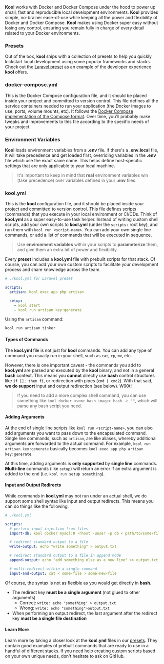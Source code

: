 **Kool** works with Docker and Docker Compose under the hood to power up small, fast and reproducible local development environments. **Kool** provides simple, no-brainer ease-of-use while keeping all the power and flexibility of Docker and Docker Compose. **Kool** makes using Docker super easy without losing any control, ensuring you remain fully in charge of every detail related to your Docker environments.

### Presets

Out of the box, **kool** ships with a collection of presets to help you quickly kickstart local development using some popular frameworks and stacks. Check out the [Laravel preset](https://kool.dev/docs/presets/laravel) as an example of the developer experience **kool** offers.

### docker-compose.yml

This is the Docker Compose configuration file, and it should be placed inside your project and committed to version control. This file defines all the service containers needed to run your application (the Docker images to use, ports, volume mounts, etc). It follows the [Docker Compose implementation of the Compose format](https://docs.docker.com/compose/compose-file/). Over time, you'll probably make tweaks and improvements to this file according to the specific needs of your project.

### Environment Variables

**Kool** loads environment variables from a **.env** file. If there's a **.env.local** file, it will take precedence and get loaded first, overriding variables in the **.env** file which use the exact same name. This helps define host-specific settings that are only applicable to your local machine.

> It's important to keep in mind that **real** environment variables win (take precedence) over variables defined in your **.env** files.

### kool.yml

This is the **kool** configuration file, and it should be placed inside your project and committed to version control. This file defines scripts (commands) that you execute in your local environment or CI/CDs. Think of **kool.yml** as a super easy-to-use task helper. Instead of writing custom shell scripts, add your own scripts to **kool.yml** (under the `scripts:` root key), and run them with `kool run <script-name>`. You can add your own single line commands, or add a list of commands that will be executed in sequence.

> Use **environment variables** within your scripts to **parameterize** them, and give them an extra bit of power and flexibility.

Every **preset** includes a **kool.yml** file with prebuilt scripts for that stack. Of course, you can add your own custom scripts to facilitate your development process and share knowledge across the team.

```yaml
# ./kool.yml for Laravel preset

scripts:
  artisan: kool exec app php artisan

  setup:
    - kool start
    - kool run artisan key:generate
```

Using the `artisan` command:

```bash
kool run artisan tinker
```

#### Types of Commands

The **kool.yml** file is not just for **kool** commands. You can add any type of command you usually run in your shell, such as `cat`, `cp`, `mv`, etc.

However, there is one important caveat - the commands you add to **kool.yml** are parsed and executed by the **kool** binary, and not in a general **bash** context. This means you **cannot** directly use **bash** control structures like `if []; then fi`, or redirection with pipes (`cmd | cmd2`). With that said, **we do support** input and output redirection (see below). W00t!

> If you need to add a more complex shell command, you can use something like `kool docker <some bash image> bash -c ""`, which will parse any bash script you need.

#### Adding Arguments

At the end of single line scripts like `kool run <script-name>`, you can also add arguments you want to pass down to the encapsulated command. Single line commands, such as `artisan`, are like aliases, whereby additional arguments are forwarded to the actual command. For example, `kool run artisan key:generate` basically becomes `kool exec app php artisan key:generate`.

At this time, adding arguments is **only supported** by **single line** commands. **Multi-line** commands (like `setup`) will return an error if an extra argument is added to the end (i.e. `kool run setup something`).

#### Input and Output Redirects

While commands in **kool.yml** may not run under an actual shell, we do support some shell syntax like input and output redirects. This means you can do things like the following:

```yaml
# ./kool.yml

scripts:
  # perform input injection from files
  import-db: kool docker mysql:8 -hhost -uuser -p db < path/to/some/file.sql

  # redirect standard output to a file
  write-output: echo "write something" > output.txt

  # redirect standard output to a file in append mode
  append-output: echo "add something else as a new line" >> output.txt

  # multi-redirect within a single command
  input-and-output: cat < some-file > some-new-file
```

Of course, the syntax is not as flexible as you would get directly in **bash**.

- The redirect key **must be a single argument** (not glued to other arguments)
	- Correct: `write: echo "something" > output.txt`
	- Wrong: `write: echo "something">output.txt`
- When performing an output redirect, the last argument after the redirect key **must be a single file destination**

#### Learn More

Learn more by taking a closer look at the **kool.yml** files in our [presets](https://kool.dev/docs/presets/introduction). They contain good examples of prebuilt commands that are ready to use in a handful of different stacks. If you need help creating custom scripts based on your own unique needs, don't hesitate to ask on GitHub.
